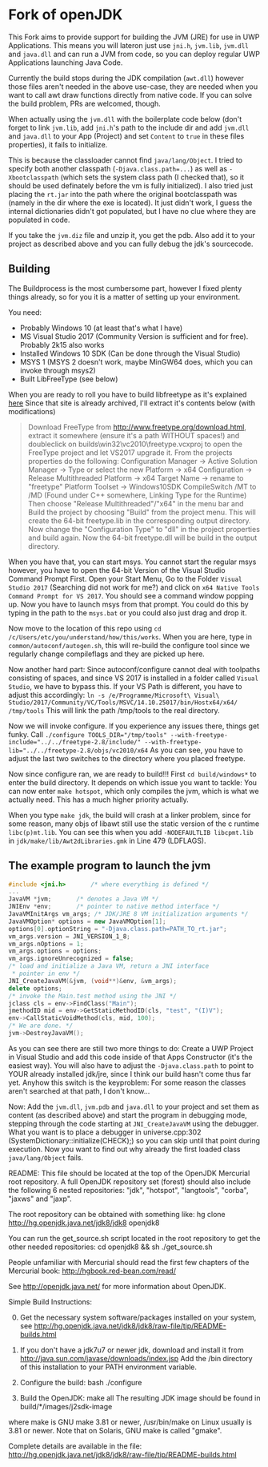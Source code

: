 # Fork of openJDK
This Fork aims to provide support for building the JVM (JRE) for use in UWP Applications.
This means you will lateron just use `jni.h`, `jvm.lib`, `jvm.dll` and `java.dll` and can
run a JVM from code, so you can deploy regular UWP Applications launching Java Code.  

Currently the build stops during the JDK compilation (`awt.dll`) however those files aren't
needed in the above use-case, they are needed when you want to call awt draw functions
directly from native code. If you can solve the build problem, PRs are welcomed, though.  

When actually using the `jvm.dll` with the boilerplate code below (don't forget to link
`jvm.lib`, add `jni.h`'s path to the include dir and add `jvm.dll` and `java.dll` to your
App (Project) and set `Content` to `true` in these files properties), it fails to initialize.  

This is because the classloader cannot find `java/lang/Object`. I tried to specify both
another classpath (`-Djava.class.path=...`) as well as `-Xbootclasspath` (which sets the
system class path (I checked that), so it should be used definately before the vm is fully
initialized). I also tried just placing the `rt.jar` into the path where the original
bootclasspath was (namely in the dir where the exe is located). It just didn't work,
I guess the internal dictionaries didn't got populated, but I have no clue where they
are populated in code.  

If you take the `jvm.diz` file and unzip it, you get the pdb. Also add it to your project
as described above and you can fully debug the jdk's sourcecode.  

## Building
The Buildprocess is the most cumbersome part, however I fixed plenty things already,
so for you it is a matter of setting up your environment.  

You need:
* Probably Windows 10 (at least that's what I have)
* MS Visual Studio 2017 (Community Version is sufficient and for free). Probably 2k15 also works
* Installed Windows 10 SDK (Can be done through the Visual Studio)
* MSYS 1 (MSYS 2 doesn't work, maybe MinGW64 does, which you can invoke through msys2)
* Built LibFreeType (see below)

When you are ready to roll you have to build libfreetype as it's explained
[here](https://web.archive.org/web/20150403031533/https://weblogs.java.net/blog/simonis/archive/2011/10/28/yaojowbi-yet-another-openjdk-windows-build-instruction#FreeType)
Since that site is already archived, I'll extract it's contents below (with modifications)

> Download FreeType from http://www.freetype.org/download.html, extract it somewhere (ensure it's a path WITHOUT spaces!) 
and doubleclick on builds\win32\vc2010\freetype.vcxproj to open the FreeType project
and let VS2017 upgrade it. From the projects properties do the following:
    Configuration Manager -> Active Solution Manager -> Type or select the new Platform -> x64
    Configuration -> Release Multithreaded
    Platform -> x64
    Target Name -> rename to "freetype"
    Platform Toolset -> Windows10SDK
	CompileSwitch /MT to /MD (Found under C++ somewhere, Linking Type for the Runtime)
Then choose "Release Multithreaded"/"x64" in the menu bar and Build the project by choosing "Build" from the project menu.
This will create the 64-bit freetype.lib in the corresponding output directory.
Now change the "Configuration Type" to "dll" in the project properties and build again.
Now the 64-bit freetype.dll will be build in the output directory.  

When you have that, you can start msys. You cannot start the regular msys however, you have
to open the 64-bit Version of the Visual Studio Command Prompt First. Open your Start Menu,
Go to the Folder `Visual Studio 2017` (Searching did not work for me?) and click on
`x64 Native Tools Command Prompt for VS 2017`. You should see a command window popping up.
Now you have to launch msys from that prompt. You could do this by typing in the path to
the `msys.bat` or you could also just drag and drop it.  

Now move to the location of this repo using `cd /c/Users/etc/you/understand/how/this/works`.
When you are here, type in `common/autoconf/autogen.sh`, this will re-build the configure tool
since we regularly change compileflags and they are picked up here.  

Now another hard part: Since autoconf/configure cannot deal with toolpaths consisting of spaces,
and since VS 2017 is installed in a folder called `Visual Studio`, we have to bypass this.
If your VS Path is different, you have to adjust this accordingly:
`ln -s /e/Programme/Microsoft\ Visual\ Studio/2017/Community/VC/Tools/MSVC/14.10.25017/bin/Hostx64/x64/ /tmp/tools`
This will link the path /tmp/tools to the real directory.

Now we will invoke configure. If you experience any issues there, things get funky.
Call `./configure TOOLS_DIR="/tmp/tools" --with-freetype-include="../../freetype-2.8/include/" --with-freetype-lib="../../freetype-2.8/objs/vc2010/x64`
As you can see, you have to adjust the last two switches to the directory where you placed freetype.

Now since configure ran, we are ready to build!!! First `cd build/windows*` to enter the build directory.
It depends on which issue you want to tackle: You can now enter `make hotspot`, which only compiles the jvm,
which is what we actually need. This has a much higher priority actually.  

When you type `make jdk`, the build will crash at a linker problem, since for some reason, many objs of libawt still
use the static version of the c runtime `libc(p)mt.lib`. You can see this when you add `-NODEFAULTLIB libcpmt.lib` in
`jdk/make/lib/Awt2dLibraries.gmk` in Line 479 (LDFLAGS). 


## The example program to launch the jvm
```cpp
#include <jni.h>       /* where everything is defined */
...
JavaVM *jvm;       /* denotes a Java VM */
JNIEnv *env;       /* pointer to native method interface */
JavaVMInitArgs vm_args; /* JDK/JRE 8 VM initialization arguments */
JavaVMOption* options = new JavaVMOption[1];
options[0].optionString = "-Djava.class.path=PATH_TO_rt.jar";
vm_args.version = JNI_VERSION_1_8;
vm_args.nOptions = 1;
vm_args.options = options;
vm_args.ignoreUnrecognized = false;
/* load and initialize a Java VM, return a JNI interface
 * pointer in env */
JNI_CreateJavaVM(&jvm, (void**)&env, &vm_args);
delete options;
/* invoke the Main.test method using the JNI */
jclass cls = env->FindClass("Main");
jmethodID mid = env->GetStaticMethodID(cls, "test", "(I)V");
env->CallStaticVoidMethod(cls, mid, 100);
/* We are done. */
jvm->DestroyJavaVM();
```

As you can see there are still two more things to do: Create a UWP Project in Visual Studio and add this
code inside of that Apps Constructor (it's the easiest way).
You will also have to adjust the `-Djava.class.path` to point to YOUR already installed jdk/jre, since 
I think our build hasn't come thus far yet. Anyhow this switch is the keyproblem: For some reason the
classes aren't searched at that path, I don't know...

Now: Add the `jvm.dll`, `jvm.pdb` and `java.dll` to your project and set them as content (as described above)
and start the program in debugging mode, stepping through the code starting at `JNI_CreateJavaVM` using
the debugger. What you want is to place a debugger in universe.cpp:302 (SystemDictionary::initialize(CHECK);)
so you can skip until that point during execution. Now you want to find out why already the first loaded class
`java/lang/Object` fails.

README:
  This file should be located at the top of the OpenJDK Mercurial root
  repository. A full OpenJDK repository set (forest) should also include
  the following 6 nested repositories:
    "jdk", "hotspot", "langtools", "corba", "jaxws"  and "jaxp".

  The root repository can be obtained with something like:
    hg clone http://hg.openjdk.java.net/jdk8/jdk8 openjdk8
  
  You can run the get_source.sh script located in the root repository to get
  the other needed repositories:
    cd openjdk8 && sh ./get_source.sh

  People unfamiliar with Mercurial should read the first few chapters of
  the Mercurial book: http://hgbook.red-bean.com/read/

  See http://openjdk.java.net/ for more information about OpenJDK.

Simple Build Instructions:
  
  0. Get the necessary system software/packages installed on your system, see
     http://hg.openjdk.java.net/jdk8/jdk8/raw-file/tip/README-builds.html

  1. If you don't have a jdk7u7 or newer jdk, download and install it from
     http://java.sun.com/javase/downloads/index.jsp
     Add the /bin directory of this installation to your PATH environment
     variable.

  2. Configure the build:
       bash ./configure
  
  3. Build the OpenJDK:
       make all
     The resulting JDK image should be found in build/*/images/j2sdk-image

where make is GNU make 3.81 or newer, /usr/bin/make on Linux usually
is 3.81 or newer. Note that on Solaris, GNU make is called "gmake".

Complete details are available in the file:
     http://hg.openjdk.java.net/jdk8/jdk8/raw-file/tip/README-builds.html
